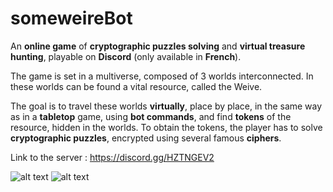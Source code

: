 # someweireBot
An **online game** of **cryptographic puzzles solving** and **virtual treasure hunting**, playable on **Discord** (only available in **French**).

The game is set in a multiverse, composed of 3 worlds interconnected. In these worlds can be found a vital resource, called the Weive. 

The goal is to travel these worlds **virtually**, place by place, in the same way as in a **tabletop** game, using **bot commands**, and find **tokens** 
of the resource, hidden in the worlds. To obtain the tokens, the player has to solve **cryptographic puzzles**, encrypted using several famous **ciphers**.

Link to the server : https://discord.gg/HZTNGEV2

 ![alt text](https://cdn.trictrac.net/documents/formats/enlargement/documents/originals/7f/32/3664e2a3bb6f4da5dfe85785a5113615fd7ad69d264da942c3bb97c0eabe.png "Some Wei're Bot 1")
 ![alt text](https://cdn1.trictrac.net/documents/formats/enlargement/documents/originals/72/1d/af0cc058c84fcc346dbfba2bb0418ecaf793eee715021588167b31eaaf39.png "Some Wei're Bot 2")
